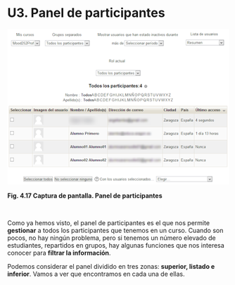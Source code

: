 
# U3. Panel de participantes


![](img/panel_participantes.png)

**Fig. 4.17 Captura de pantalla. Panel de participantes**

 

Como ya hemos visto, el panel de participantes es el que nos permite **gestionar** a todos los participantes que tenemos en un curso. Cuando son pocos, no hay ningún problema, pero si tenemos un número elevado de estudiantes, repartidos en grupos, hay algunas funciones que nos interesa conocer para **filtrar la información**.

Podemos considerar el panel dividido en tres zonas: **superior, listado e inferior**. Vamos a ver que encontramos en cada una de ellas.
